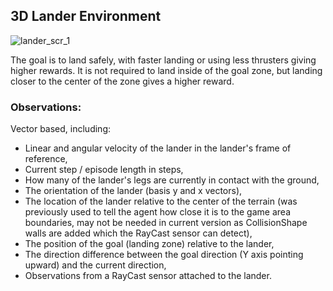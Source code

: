 ## 3D Lander Environment

![lander_scr_1](https://github.com/edbeeching/godot_rl_agents_examples/assets/61947090/66bca4d4-17cb-4618-b4be-ac5a04144927)

The goal is to land safely, with faster landing or using less thrusters giving higher rewards. 
It is not required to land inside of the goal zone, but landing closer to the center of the zone gives a higher reward.

### Observations:
Vector based, including:

- Linear and angular velocity of the lander in the lander's frame of reference,
- Current step / episode length in steps,
- How many of the lander's legs are currently in contact with the ground,
- The orientation of the lander (basis y and x vectors),
- The location of the lander relative to the center of the terrain (was previously used to tell the agent how close it is to the game area boundaries, may not be needed in current version as CollisionShape walls are added which the RayCast sensor can detect),
- The position of the goal (landing zone) relative to the lander,
- The direction difference between the goal direction (Y axis pointing upward) and the current direction,
- Observations from a RayCast sensor attached to the lander.
